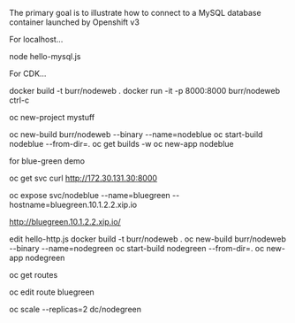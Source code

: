 The primary goal is to illustrate how to connect to a MySQL database container launched by Openshift v3


For localhost...

node hello-mysql.js

For CDK...

docker build -t burr/nodeweb .
docker run -it -p 8000:8000 burr/nodeweb
ctrl-c

oc new-project mystuff

oc new-build burr/nodeweb --binary --name=nodeblue
oc start-build nodeblue --from-dir=.
oc get builds -w
oc new-app nodeblue

for blue-green demo

oc get svc
curl http://172.30.131.30:8000

oc expose svc/nodeblue --name=bluegreen --hostname=bluegreen.10.1.2.2.xip.io

http://bluegreen.10.1.2.2.xip.io/

edit hello-http.js
docker build -t burr/nodeweb .
oc new-build burr/nodeweb --binary --name=nodegreen
oc start-build nodegreen --from-dir=.
oc new-app nodegreen

oc get routes

oc edit route bluegreen

oc scale --replicas=2 dc/nodegreen



